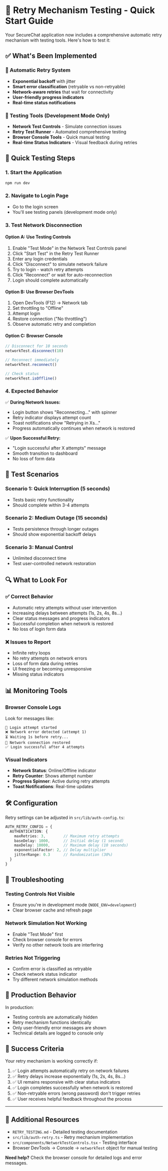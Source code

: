 # 🧪 Retry Mechanism Testing - Quick Start Guide

Your SecureChat application now includes a comprehensive automatic retry mechanism with testing tools. Here's how to test it:

## ✅ What's Been Implemented

### 🔄 Automatic Retry System
- **Exponential backoff** with jitter
- **Smart error classification** (retryable vs non-retryable)
- **Network-aware retries** that wait for connectivity
- **User-friendly progress indicators**
- **Real-time status notifications**

### 🧪 Testing Tools (Development Mode Only)
- **Network Test Controls** - Simulate connection issues
- **Retry Test Runner** - Automated comprehensive testing
- **Browser Console Tools** - Quick manual testing
- **Real-time Status Indicators** - Visual feedback during retries

## 🚀 Quick Testing Steps

### 1. Start the Application
```bash
npm run dev
```

### 2. Navigate to Login Page
- Go to the login screen
- You'll see testing panels (development mode only)

### 3. Test Network Disconnection

#### Option A: Use Testing Controls
1. Enable "Test Mode" in the Network Test Controls panel
2. Click "Start Test" in the Retry Test Runner
3. Enter any login credentials
4. Click "Disconnect" to simulate network failure
5. Try to login - watch retry attempts
6. Click "Reconnect" or wait for auto-reconnection
7. Login should complete automatically

#### Option B: Use Browser DevTools
1. Open DevTools (F12) → Network tab
2. Set throttling to "Offline"
3. Attempt login
4. Restore connection ("No throttling")
5. Observe automatic retry and completion

#### Option C: Browser Console
```javascript
// Disconnect for 10 seconds
networkTest.disconnect(10)

// Reconnect immediately
networkTest.reconnect()

// Check status
networkTest.isOffline()
```

### 4. Expected Behavior

✅ **During Network Issues:**
- Login button shows "Reconnecting..." with spinner
- Retry indicator displays attempt count
- Toast notifications show "Retrying in Xs..." 
- Progress automatically continues when network is restored

✅ **Upon Successful Retry:**
- "Login successful after X attempts" message
- Smooth transition to dashboard
- No loss of form data

## 🎯 Test Scenarios

### Scenario 1: Quick Interruption (5 seconds)
- Tests basic retry functionality
- Should complete within 3-4 attempts

### Scenario 2: Medium Outage (15 seconds)  
- Tests persistence through longer outages
- Should show exponential backoff delays

### Scenario 3: Manual Control
- Unlimited disconnect time
- Test user-controlled network restoration

## 🔍 What to Look For

### ✅ Correct Behavior
- Automatic retry attempts without user intervention
- Increasing delays between attempts (1s, 2s, 4s, 8s...)
- Clear status messages and progress indicators
- Successful completion when network is restored
- No loss of login form data

### ❌ Issues to Report
- Infinite retry loops
- No retry attempts on network errors
- Loss of form data during retries
- UI freezing or becoming unresponsive
- Missing status indicators

## 📊 Monitoring Tools

### Browser Console Logs
Look for messages like:
```
🔐 Login attempt started
❌ Network error detected (attempt 1)
⏳ Waiting 1s before retry...
🔌 Network connection restored
✅ Login successful after 4 attempts
```

### Visual Indicators
- **Network Status**: Online/Offline indicator
- **Retry Counter**: Shows attempt number
- **Progress Spinner**: Active during retry attempts
- **Toast Notifications**: Real-time updates

## 🛠 Configuration

Retry settings can be adjusted in `src/lib/auth-config.ts`:
```typescript
AUTH_RETRY_CONFIG = {
  AUTHENTICATION: {
    maxRetries: 3,        // Maximum retry attempts
    baseDelay: 1000,      // Initial delay (1 second)
    maxDelay: 10000,      // Maximum delay (10 seconds)
    exponentialFactor: 2, // Delay multiplier
    jitterRange: 0.3      // Randomization (30%)
  }
}
```

## 🔧 Troubleshooting

### Testing Controls Not Visible
- Ensure you're in development mode (`NODE_ENV=development`)
- Clear browser cache and refresh page

### Network Simulation Not Working
- Enable "Test Mode" first
- Check browser console for errors
- Verify no other network tools are interfering

### Retries Not Triggering
- Confirm error is classified as retryable
- Check network status indicator
- Try different network simulation methods

## 📱 Production Behavior

In production:
- Testing controls are automatically hidden
- Retry mechanism functions identically
- Only user-friendly error messages are shown
- Technical details are logged to console only

## 🎉 Success Criteria

Your retry mechanism is working correctly if:

1. ✅ Login attempts automatically retry on network failures
2. ✅ Retry delays increase exponentially (1s, 2s, 4s, 8s...)
3. ✅ UI remains responsive with clear status indicators  
4. ✅ Login completes successfully when network is restored
5. ✅ Non-retryable errors (wrong password) don't trigger retries
6. ✅ User receives helpful feedback throughout the process

---

## 🔗 Additional Resources

- `RETRY_TESTING.md` - Detailed testing documentation
- `src/lib/auth-retry.ts` - Retry mechanism implementation
- `src/components/NetworkTestControls.tsx` - Testing interface
- Browser DevTools → Console → `networkTest` object for manual testing

**Need help?** Check the browser console for detailed logs and error messages.